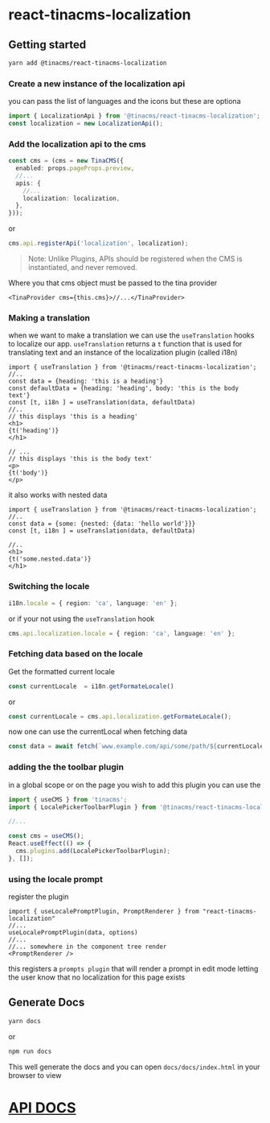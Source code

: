 # react-tinacms-localization

## Getting started

```bash
yarn add @tinacms/react-tinacms-localization
```

### Create a new instance of the localization api

you can pass the list of languages and the icons but these are optiona

```ts
import { LocalizationApi } from '@tinacms/react-tinacms-localization';
const localization = new LocalizationApi();
```

### Add the localization api to the cms

```ts
const cms = (cms = new TinaCMS({
  enabled: props.pageProps.preview,
  //...
  apis: {
    //...
    localization: localization,
  },
}));
```

or

```ts
cms.api.registerApi('localization', localization);
```

> Note: Unlike Plugins, APIs should be registered when the CMS is instantiated, and never removed.

Where you that cms object must be passed to the tina provider

```tsx
<TinaProvider cms={this.cms}>//...</TinaProvider>
```

### Making a translation

when we want to make a translation we can use the `useTranslation` hooks to localize our app. `useTranslation` returns a `t` function that is used for translating text and an instance of the localization plugin (called i18n)

```tsx
import { useTranslation } from '@tinacms/react-tinacms-localization';
//..
const data = {heading: 'this is a heading'}
const defaultData = {heading: 'heading', body: 'this is the body text'}
const [t, i18n ] = useTranslation(data, defaultData)
//..
// this displays 'this is a heading'
<h1>
{t('heading')}
</h1>

// ...
// this displays 'this is the body text'
<p>
{t('body')}
</p>
```

it also works with nested data

```tsx
import { useTranslation } from '@tinacms/react-tinacms-localization';
//..
const data = {some: {nested: {data: 'hello world'}}}
const [t, i18n ] = useTranslation(data, defaultData)

//..
<h1>
{t('some.nested.data')}
</h1>
```

### Switching the locale

```ts
i18n.locale = { region: 'ca', language: 'en' };
```

or if your not using the `useTranslation` hook

```ts
cms.api.localization.locale = { region: 'ca', language: 'en' };
```

### Fetching data based on the locale

Get the formatted current locale

```ts
const currentLocale  = i18n.getFormateLocale()
```

or

```ts
const currentLocale = cms.api.localization.getFormateLocale();
```

now one can use the currentLocal when fetching data

```ts
const data = await fetch(`www.example.com/api/some/path/${currentLocale}`);
```

### adding the the toolbar plugin

in a global scope or on the page you wish to add this plugin you can use the

```ts
import { useCMS } from 'tinacms';
import { LocalePickerToolbarPlugin } from '@tinacms/react-tinacms-localization';

//...

const cms = useCMS();
React.useEffect(() => {
  cms.plugins.add(LocalePickerToolbarPlugin);
}, []);
```

### using the locale prompt

register the plugin

```tsx
import { useLocalePromptPlugin, PromptRenderer } from "react-tinacms-localization"
//...
useLocalePromptPlugin(data, options)
//...
//... somewhere in the component tree render
<PromptRenderer />
```

this registers a `prompts plugin` that will render a prompt in edit mode letting the user know that no localization for this page exists

## Generate Docs

```bash
yarn docs
```

or

```bash
npm run docs
```

This well generate the docs and you can open `docs/docs/index.html` in your browser to view

# [API DOCS](https://tinacms.github.io/react-tinacms-localization/docs/)
